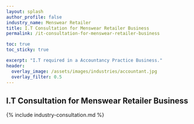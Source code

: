 ```yaml
---
layout: splash 
author_profile: false 
industry_name: Menswear Retailer
title: I.T Consultation for Menswear Retailer Business
permalink: /it-consultation-for-menswear-retailer-business

toc: true
toc_sticky: true

excerpt: "I.T required in a Accountancy Practice Business."
header:
  overlay_image: /assets/images/industries/accountant.jpg
  overlay_filter: 0.5 
---
```


## I.T Consultation for Menswear Retailer Business

{% include industry-consultation.md %}
